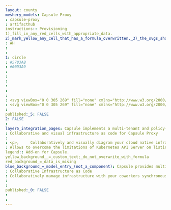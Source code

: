 ```yaml
---
layout: county 
meshery_models: Capsule Proxy
: capsule-proxy
: artifacthub
instructions:: Provisioning
1)_fill_in_any_red_cells_with_appropriate_data.
2)_mark_yellow_any_cell_that_has_a_formula_overwritten._3)_the_svgs_shouldn't_have_xml_header_they_are_added_programmatically_through_workflows: Uncategorized
: AH
: 
: 
1: circle
: #5783AB
: #00D3A9
: 
: 
: 
: 
: 
: 
: <svg viewBox="0 0 305 269" fill="none" xmlns="http://www.w3.org/2000/svg" class="w-32 lg:w-48 mx-auto mb-4" data-v-c58218ea=""><path d="M112 56.2c0-4.5-.4-9 0-13.5 0-1.2 2.1-3.1 3.4-3.3 7-.8 14-1.4 21-1.8 2.5 0 3.6-1 4.4-3 2-5.2 4-10.3 6.3-15.4.9-1.9.6-2.8-1.2-4-4.4-3.2-5-8.5-1.6-12.1 3.7-4 8.9-4.1 12.6-.2 3.5 3.7 3.1 9-1.3 12.1-2 1.4-2.1 2.5-1.3 4.5 2.2 5 4 10.3 6.4 15.2a6.2 6.2 0 004.2 3c7.6.7 15.2 1 22.8 1.6 2.7.1 4.2 1.2 4.2 4.1.1 4 .5 7.9.7 11.9-1.5 0-3 .2-4.5 0-12.6-.7-37.5-2.6-37.5-2.6L112 56.2z" fill="#274872" data-v-c58218ea=""></path><path d="M13.4 193.8c2.9-4.2 5.7-8.3 8.7-12.4.8-1.1 2.1-2 3.2-2.9 8.7 2.8 17.2 6 26 8.2 7.3 1.8 7.6 1.3 11.1-5.6 9.6-18.2 19-36.5 28.5-54.9 3.5-6.9 7-13.8 10.3-20.8 1.9-4 1-5.3-3.3-5.1-5 .2-10 .6-15.2 1 1.8-2.4 3.3-4.9 5.2-7 4.5-4.9 9.2-9.6 13.8-14.4h5.5l43.9-3.2-.3 2.5v145.2c-15.7.9-30.4 1-47.4-.6-16-1-30.7-3.5-46.6-5.5A119 119 0 0117.6 207c-4.8-2.4-5.9-5.4-4.3-10.4.3-.9.1-1.8.1-2.7z" fill="#5783AB" data-v-c58218ea=""></path><path d="M150.9 224.4V76.7c5.6.1 11.4 0 17 .3 11.4.8 22.7 1.9 34 2.8 2.7 3 5.5 6.1 8 9.3 3.5 4.2 6.7 8.5 10 12.7-6-.5-12-1.2-18.1-1.5-4.2-.2-5 1.2-3.1 4.8l29.6 57.8c4 7.8 8.2 15.5 12.3 23.3 1.4 2.8 3.6 3.9 6.6 3.2l34.5-8.6c1.8 3 3.5 6.2 5.4 9.1 1 1.4 2.2 2.6 3.2 3.9 0 .5-.1 1.2 0 1.6 3.4 6.3 0 10-5.7 12.6a140.8 140.8 0 01-44.6 11.4l-38.6 3.7c-6.3.6-12.5 1.5-18.8 1.8-4.5.3-9.2-.1-13.8-.3H151l-.1-.2z" fill="#EAECEC" data-v-c58218ea=""></path><path d="M281.7 180.8l-34.5 8.6c-3 .7-5.2-.4-6.6-3.2-4-7.8-8.3-15.5-12.3-23.3L198.7 105c-1.9-3.6-1-5 3-4.8 6.1.3 12.1 1 18.2 1.5 1.9.4 2.5.1 5 3.7 17.1 24.4 37 47.8 54.9 71.7.8 1 1.3 2.4 2 3.6z" fill="#5783AB" data-v-c58218ea=""></path><path d="M23.5 180l33.8 8.2c3 .7 5.1-.3 6.6-3.2L76 161.7c10-19.2 17.3-37.2 26.4-56.7 1.8-3.5.7-5-3.4-4.7-6 .3-10.1.4-16.2 1a10 10 0 00-3.8 3.4c-18 23.7-35.8 47.6-53.7 71.5-.8 1.1-1.3 2.5-1.9 3.7z" fill="#EAECEC" data-v-c58218ea=""></path><path d="M290.4 193.8c0 .5-.2 1.2 0 1.6 3.3 6.3-.2 10-5.8 12.6a140.8 140.8 0 01-44.5 11.4l-38.7 3.7c-6.3.7-13 1.3-19 1.3-4.6 0-9 .4-13.6.2H151l-.1-.2c-15.4.4-28.8.4-46.2-1.2-16-1.4-32-3-47.9-5A119 119 0 0117.6 207c-4.8-2.4-5.9-5.4-4.3-10.5.3-.8.1-1.7.1-2.6C7 196.3 2.1 200.2.6 207.5a25 25 0 005.7 21.7c1.5 1.8 2.4 3.2.1 5.2-.7.6-.8 3.3-.2 4a51 51 0 0022.4 12.3c2.4.6 4.1 0 4.6-2.9.1-.6 1.7-1.6 2.3-1.5l26 6.2c1.9.4 2.6 1 1.4 3-1.4 2.4-.4 3.9 2 5 8.7 3.5 17.9 3.9 27 4.3 2.2 0 4.5-1 3.5-4-1-3.1.5-3.1 2.8-3 8.6.8 17.2 1.5 25.8 2 3.1.2 4 1 2.4 4s-.3 4.8 2.9 4.8c14.8 0 29.6.2 44.4-.1 4.6 0 5.1-1.3 3.4-5.6-.8-2.1-1-2.9 1.8-3a646 646 0 0027.4-2.2c2.5-.2 3 .4 2.6 2.6-.6 2.3 0 4 2.7 4.1 9.5.2 18.9-.5 27.8-4.3 2-.9 3-2.1 1.7-4.3-1.7-2.7 0-3.1 2.2-3.6a901 901 0 0024.6-6c1.8-.4 3-.7 3.2 1.6.3 3 2.1 3.4 4.6 2.6 8-2.3 15.5-6 21.6-12 .6-.6 1-3 .5-3.3-3.2-2.7-1.4-4.7.5-7 8-9.6 9.5-27.9-8-34.3z" fill="#274872" data-v-c58218ea=""></path><path d="M192.8 70.5a4896.2 4896.2 0 01-39.1-1h-2.5l-.6.1V52.1c12.6 1 24.6 2 37.2 2.7h4.8l.2 15.7z" fill="#EAECEC" data-v-c58218ea=""></path><path d="M111.8 71c6.7-.3 10-.4 16.8-.5l19-.5h2.4s.6-.6.6-.4V52.1c-12.6 1-21.3 2-33.8 2.7H112l-.2 16.2z" fill="#5783AB" data-v-c58218ea=""></path><path d="M196 70.7l-4-.3-40-1h-.1l-40 1-4 .3c-6.2.5-6.8 1.1-6.7 7.2 0 .7.2 1.3.3 2h5.7c15-1 28.7-2.1 43.6-3.2l46 3.1c1.8.2 3.7.1 5.6.1.1-.7.3-1.3.3-2 .2-6-.4-6.7-6.7-7.2z" fill="#274872" data-v-c58218ea=""></path></svg>
: <svg viewBox="0 0 305 269" fill="none" xmlns="http://www.w3.org/2000/svg" class="w-32 lg:w-48 mx-auto mb-4" data-v-c58218ea=""><path d="M112 56.2c0-4.5-.4-9 0-13.5 0-1.2 2.1-3.1 3.4-3.3 7-.8 14-1.4 21-1.8 2.5 0 3.6-1 4.4-3 2-5.2 4-10.3 6.3-15.4.9-1.9.6-2.8-1.2-4-4.4-3.2-5-8.5-1.6-12.1 3.7-4 8.9-4.1 12.6-.2 3.5 3.7 3.1 9-1.3 12.1-2 1.4-2.1 2.5-1.3 4.5 2.2 5 4 10.3 6.4 15.2a6.2 6.2 0 004.2 3c7.6.7 15.2 1 22.8 1.6 2.7.1 4.2 1.2 4.2 4.1.1 4 .5 7.9.7 11.9-1.5 0-3 .2-4.5 0-12.6-.7-37.5-2.6-37.5-2.6L112 56.2z" fill="#ffffff" data-v-c58218ea=""></path><path d="M13.4 193.8c2.9-4.2 5.7-8.3 8.7-12.4.8-1.1 2.1-2 3.2-2.9 8.7 2.8 17.2 6 26 8.2 7.3 1.8 7.6 1.3 11.1-5.6 9.6-18.2 19-36.5 28.5-54.9 3.5-6.9 7-13.8 10.3-20.8 1.9-4 1-5.3-3.3-5.1-5 .2-10 .6-15.2 1 1.8-2.4 3.3-4.9 5.2-7 4.5-4.9 9.2-9.6 13.8-14.4h5.5l43.9-3.2-.3 2.5v145.2c-15.7.9-30.4 1-47.4-.6-16-1-30.7-3.5-46.6-5.5A119 119 0 0117.6 207c-4.8-2.4-5.9-5.4-4.3-10.4.3-.9.1-1.8.1-2.7z" fill="#ffffff" data-v-c58218ea=""></path><path d="M150.9 224.4V76.7c5.6.1 11.4 0 17 .3 11.4.8 22.7 1.9 34 2.8 2.7 3 5.5 6.1 8 9.3 3.5 4.2 6.7 8.5 10 12.7-6-.5-12-1.2-18.1-1.5-4.2-.2-5 1.2-3.1 4.8l29.6 57.8c4 7.8 8.2 15.5 12.3 23.3 1.4 2.8 3.6 3.9 6.6 3.2l34.5-8.6c1.8 3 3.5 6.2 5.4 9.1 1 1.4 2.2 2.6 3.2 3.9 0 .5-.1 1.2 0 1.6 3.4 6.3 0 10-5.7 12.6a140.8 140.8 0 01-44.6 11.4l-38.6 3.7c-6.3.6-12.5 1.5-18.8 1.8-4.5.3-9.2-.1-13.8-.3H151l-.1-.2z" fill="#EAECEC" data-v-c58218ea=""></path><path d="M281.7 180.8l-34.5 8.6c-3 .7-5.2-.4-6.6-3.2-4-7.8-8.3-15.5-12.3-23.3L198.7 105c-1.9-3.6-1-5 3-4.8 6.1.3 12.1 1 18.2 1.5 1.9.4 2.5.1 5 3.7 17.1 24.4 37 47.8 54.9 71.7.8 1 1.3 2.4 2 3.6z" fill="#ffffff" data-v-c58218ea=""></path><path d="M23.5 180l33.8 8.2c3 .7 5.1-.3 6.6-3.2L76 161.7c10-19.2 17.3-37.2 26.4-56.7 1.8-3.5.7-5-3.4-4.7-6 .3-10.1.4-16.2 1a10 10 0 00-3.8 3.4c-18 23.7-35.8 47.6-53.7 71.5-.8 1.1-1.3 2.5-1.9 3.7z" fill="#EAECEC" data-v-c58218ea=""></path><path d="M290.4 193.8c0 .5-.2 1.2 0 1.6 3.3 6.3-.2 10-5.8 12.6a140.8 140.8 0 01-44.5 11.4l-38.7 3.7c-6.3.7-13 1.3-19 1.3-4.6 0-9 .4-13.6.2H151l-.1-.2c-15.4.4-28.8.4-46.2-1.2-16-1.4-32-3-47.9-5A119 119 0 0117.6 207c-4.8-2.4-5.9-5.4-4.3-10.5.3-.8.1-1.7.1-2.6C7 196.3 2.1 200.2.6 207.5a25 25 0 005.7 21.7c1.5 1.8 2.4 3.2.1 5.2-.7.6-.8 3.3-.2 4a51 51 0 0022.4 12.3c2.4.6 4.1 0 4.6-2.9.1-.6 1.7-1.6 2.3-1.5l26 6.2c1.9.4 2.6 1 1.4 3-1.4 2.4-.4 3.9 2 5 8.7 3.5 17.9 3.9 27 4.3 2.2 0 4.5-1 3.5-4-1-3.1.5-3.1 2.8-3 8.6.8 17.2 1.5 25.8 2 3.1.2 4 1 2.4 4s-.3 4.8 2.9 4.8c14.8 0 29.6.2 44.4-.1 4.6 0 5.1-1.3 3.4-5.6-.8-2.1-1-2.9 1.8-3a646 646 0 0027.4-2.2c2.5-.2 3 .4 2.6 2.6-.6 2.3 0 4 2.7 4.1 9.5.2 18.9-.5 27.8-4.3 2-.9 3-2.1 1.7-4.3-1.7-2.7 0-3.1 2.2-3.6a901 901 0 0024.6-6c1.8-.4 3-.7 3.2 1.6.3 3 2.1 3.4 4.6 2.6 8-2.3 15.5-6 21.6-12 .6-.6 1-3 .5-3.3-3.2-2.7-1.4-4.7.5-7 8-9.6 9.5-27.9-8-34.3z" fill="#ffffff" data-v-c58218ea=""></path><path d="M192.8 70.5a4896.2 4896.2 0 01-39.1-1h-2.5l-.6.1V52.1c12.6 1 24.6 2 37.2 2.7h4.8l.2 15.7z" fill="#EAECEC" data-v-c58218ea=""></path><path d="M111.8 71c6.7-.3 10-.4 16.8-.5l19-.5h2.4s.6-.6.6-.4V52.1c-12.6 1-21.3 2-33.8 2.7H112l-.2 16.2z" fill="#ffffff" data-v-c58218ea=""></path><path d="M196 70.7l-4-.3-40-1h-.1l-40 1-4 .3c-6.2.5-6.8 1.1-6.7 7.2 0 .7.2 1.3.3 2h5.7c15-1 28.7-2.1 43.6-3.2l46 3.1c1.8.2 3.7.1 5.6.1.1-.7.3-1.3.3-2 .2-6-.4-6.7-6.7-7.2z" fill="#ffffff" data-v-c58218ea=""></path></svg>
: 
published:_5: FALSE
2: FALSE
: 
layer5_integration_pages: Capsule implements a multi-tenant and policy-based environment in your Kubernetes cluster. It is designed as a micro-services-based ecosystem with the minimalist approach, leveraging only on upstream Kubernetes.
: Collaborative and visual infrastructure as code for Capsule Proxy
: 
: <p>,     Collaboratively and visually diagram your cloud native infrastructure with GitOps-style pipeline integration. Design, test, and manage configuration your Kubernetes-based, containerized applications as a visual topology., </p>, <p>,     Looking for best practice cloud native design and deployment best practices? Choose from thousands of pre-built components in MeshMap. Choose from hundreds of ready-made design patterns by importing templates from Meshery Catalog or use our low code designer, MeshMap, to create and deploy your own cloud native infrastructure designs., </p>
: Allows to overcome the limitations of Kubernetes API Server on listing owned cluster-scoped resources.
legend:: Add-on for Capsule.
yellow_background__=_custom_text;_do_not_overwrite_with_formula
red_background_=_data_is_mising
blue_background_=_model_entry_(not_a_component): Capsule provides multi-tenancy in Kubernetes.
: Collaborative Infrastructure as Code
: Collaboratively manage infrastructure with your coworkers synchronously sharing the same designs.
: 
: 
published:_0: FALSE
: 
: 
---
```

